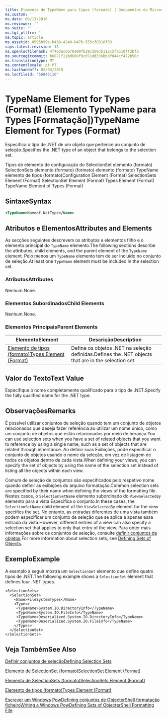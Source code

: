 ```yaml
---
title: Elemento de TypeName para tipos (formato) | Documentos da Microsoft
ms.custom: ''
ms.date: 09/13/2016
ms.reviewer: ''
ms.suite: ''
ms.tgt_pltfrm: ''
ms.topic: article
ms.assetid: 0595b99e-b438-4240-b47b-555cf0316f33
caps.latest.revision: 15
ms.openlocfilehash: 4f463ac6b70a00f628c5b93b112c5fa510ff3bfb
ms.sourcegitcommit: b6871f21bd666f9cd71dd336bb3f844cf472b56c
ms.translationtype: MT
ms.contentlocale: pt-PT
ms.lasthandoff: 02/03/2019
ms.locfileid: "56845116"
---
```

# <a name="typename-element-for-types-format"></a><span data-ttu-id="639bf-102">TypeName Element for Types (Format) (Elemento TypeName para Types [Formatação])</span><span class="sxs-lookup"><span data-stu-id="639bf-102">TypeName Element for Types (Format)</span></span>

<span data-ttu-id="639bf-103">Especifica o tipo de .NET de um objeto que pertence ao conjunto de seleção.</span><span class="sxs-lookup"><span data-stu-id="639bf-103">Specifies the .NET type of an object that belongs to the selection set.</span></span>

<span data-ttu-id="639bf-104">Tipos de elemento de configuração do SelectionSet elemento (formato) SelectionSets elemento (formato) (formato) elemento (formato) TypeName elemento de tipos (formato)</span><span class="sxs-lookup"><span data-stu-id="639bf-104">Configuration Element (Format) SelectionSets Element (Format) SelectionSet Element (Format) Types Element (Format) TypeName Element of Types (Format)</span></span>

## <a name="syntax"></a><span data-ttu-id="639bf-105">Sintaxe</span><span class="sxs-lookup"><span data-stu-id="639bf-105">Syntax</span></span>

```xml
<TypeName>Nameof.NetType</Name>
```

## <a name="attributes-and-elements"></a><span data-ttu-id="639bf-106">Atributos e Elementos</span><span class="sxs-lookup"><span data-stu-id="639bf-106">Attributes and Elements</span></span>

<span data-ttu-id="639bf-107">As secções seguintes descrevem os atributos e elementos filho e o elemento principal do `TypeName` elemento.</span><span class="sxs-lookup"><span data-stu-id="639bf-107">The following sections describe the attributes, child elements, and the parent element of the `TypeName` element.</span></span> <span data-ttu-id="639bf-108">Pelo menos um `TypeName` elemento tem de ser incluído no conjunto de seleção.</span><span class="sxs-lookup"><span data-stu-id="639bf-108">At least one `TypeName` element must be included in the selection set.</span></span>

### <a name="attributes"></a><span data-ttu-id="639bf-109">Atributos</span><span class="sxs-lookup"><span data-stu-id="639bf-109">Attributes</span></span>

<span data-ttu-id="639bf-110">Nenhum.</span><span class="sxs-lookup"><span data-stu-id="639bf-110">None.</span></span>

### <a name="child-elements"></a><span data-ttu-id="639bf-111">Elementos Subordinados</span><span class="sxs-lookup"><span data-stu-id="639bf-111">Child Elements</span></span>

<span data-ttu-id="639bf-112">Nenhum.</span><span class="sxs-lookup"><span data-stu-id="639bf-112">None.</span></span>

### <a name="parent-elements"></a><span data-ttu-id="639bf-113">Elementos Principais</span><span class="sxs-lookup"><span data-stu-id="639bf-113">Parent Elements</span></span>

|<span data-ttu-id="639bf-114">Elemento</span><span class="sxs-lookup"><span data-stu-id="639bf-114">Element</span></span>|<span data-ttu-id="639bf-115">Descrição</span><span class="sxs-lookup"><span data-stu-id="639bf-115">Description</span></span>|
|-------------|-----------------|
|[<span data-ttu-id="639bf-116">Elemento de tipos (formato)</span><span class="sxs-lookup"><span data-stu-id="639bf-116">Types Element (Format)</span></span>](./types-element-for-selectionset-format.md)|<span data-ttu-id="639bf-117">Define os objetos .NET na seleção definidas.</span><span class="sxs-lookup"><span data-stu-id="639bf-117">Defines the .NET objects that are in the selection set.</span></span>|

## <a name="text-value"></a><span data-ttu-id="639bf-118">Valor do Texto</span><span class="sxs-lookup"><span data-stu-id="639bf-118">Text Value</span></span>

<span data-ttu-id="639bf-119">Especifique o nome completamente qualificado para o tipo de .NET.</span><span class="sxs-lookup"><span data-stu-id="639bf-119">Specify the fully qualified name for the .NET type.</span></span>

## <a name="remarks"></a><span data-ttu-id="639bf-120">Observações</span><span class="sxs-lookup"><span data-stu-id="639bf-120">Remarks</span></span>

<span data-ttu-id="639bf-121">É possível utilizar conjuntos de seleção quando tem um conjunto de objetos relacionados que deseja fazer referência ao utilizar um nome único, como um conjunto de objetos que estão relacionados por meio de herança.</span><span class="sxs-lookup"><span data-stu-id="639bf-121">You can use selection sets when you have a set of related objects that you want to reference by using a single name, such as a set of objects that are related through inheritance.</span></span> <span data-ttu-id="639bf-122">Ao definir suas Exibições, pode especificar o conjunto de objetos usando o nome da seleção, em vez de listagem de todos os objetos dentro de cada vista.</span><span class="sxs-lookup"><span data-stu-id="639bf-122">When defining your views, you can specify the set of objects by using the name of the selection set instead of listing all the objects within each view.</span></span>

<span data-ttu-id="639bf-123">Comum de seleção de conjuntos são especificados pelo respetivo nome quando definir as exibições do arquivo formatação.</span><span class="sxs-lookup"><span data-stu-id="639bf-123">Common selection sets are specified by their name when defining the views of the formatting file.</span></span> <span data-ttu-id="639bf-124">Nestes casos, o `SelectionSetName` elemento subordinado do `ViewSelectedBy` elemento para a vista Especifica o conjunto.</span><span class="sxs-lookup"><span data-stu-id="639bf-124">In these cases, the `SelectionSetName` child element of the `ViewSelectedBy` element for the view specifies the set.</span></span> <span data-ttu-id="639bf-125">No entanto, as entradas diferentes de uma vista também podem especificar um conjunto de seleção que se aplica a apenas essa entrada da vista.</span><span class="sxs-lookup"><span data-stu-id="639bf-125">However, different entries of a view can also specify a selection set that applies to only that entry of the view.</span></span> <span data-ttu-id="639bf-126">Para obter mais informações sobre os conjuntos de seleção, consulte [definir conjuntos de objetos](./defining-selection-sets.md).</span><span class="sxs-lookup"><span data-stu-id="639bf-126">For more information about selection sets, see [Defining Sets of Objects](./defining-selection-sets.md).</span></span>

## <a name="example"></a><span data-ttu-id="639bf-127">Exemplo</span><span class="sxs-lookup"><span data-stu-id="639bf-127">Example</span></span>

<span data-ttu-id="639bf-128">A exemplo a seguir mostra um `SelectionSet` elemento que define quatro tipos de .NET.</span><span class="sxs-lookup"><span data-stu-id="639bf-128">The following example shows a `SelectionSet` element that defines four .NET types.</span></span>

```
<SelectionSets>
  <SelectionSet>
    <Name>FileSystemTypes</Name>
    <Types>
     <TypeName>System.IO.DirectoryInfo</TypeName>
     <TypeName>System.IO.FileInfo</TypeName>
     <TypeName>Deserialized.System.IO.DirectoryInfo</TypeName>
     <TypeName>Deserialized.System.IO.FileInfo</TypeName>
    </Types>
  </SelectionSet>
</SelectionSets>
```

## <a name="see-also"></a><span data-ttu-id="639bf-129">Veja Também</span><span class="sxs-lookup"><span data-stu-id="639bf-129">See Also</span></span>

[<span data-ttu-id="639bf-130">Definir conjuntos de seleção</span><span class="sxs-lookup"><span data-stu-id="639bf-130">Defining Selection Sets</span></span>](./defining-selection-sets.md)

[<span data-ttu-id="639bf-131">Elemento de SelectionSet (formato)</span><span class="sxs-lookup"><span data-stu-id="639bf-131">SelectionSet Element (Format)</span></span>](./selectionset-element-format.md)

[<span data-ttu-id="639bf-132">Elemento de SelectionSets (formato)</span><span class="sxs-lookup"><span data-stu-id="639bf-132">SelectionSets Element (Format)</span></span>](./selectionsets-element-format.md)

[<span data-ttu-id="639bf-133">Elemento de tipos (formato)</span><span class="sxs-lookup"><span data-stu-id="639bf-133">Types Element (Format)</span></span>](./types-element-for-selectionset-format.md)

[<span data-ttu-id="639bf-134">Escrever um Windows PowDefining conjuntos de ObjecterShell formatação ficheiro</span><span class="sxs-lookup"><span data-stu-id="639bf-134">Writing a Windows PowDefining Sets of ObjecterShell Formatting File</span></span>](./writing-a-powershell-formatting-file.md)

